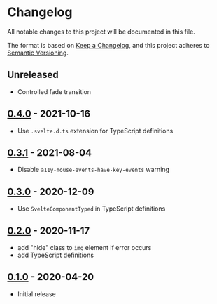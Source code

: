 # Changelog

All notable changes to this project will be documented in this file.

The format is based on [Keep a Changelog](https://keepachangelog.com/en/1.0.0/),
and this project adheres to [Semantic Versioning](https://semver.org/spec/v2.0.0.html).

## Unreleased

- Controlled fade transition

## [0.4.0](https://github.com/metonym/svelte-img/releases/tag/v0.4.0) - 2021-10-16

- Use `.svelte.d.ts` extension for TypeScript definitions

## [0.3.1](https://github.com/metonym/svelte-img/releases/tag/v0.3.1) - 2021-08-04

- Disable `a11y-mouse-events-have-key-events` warning

## [0.3.0](https://github.com/metonym/svelte-img/releases/tag/v0.3.0) - 2020-12-09

- Use `SvelteComponentTyped` in TypeScript definitions

## [0.2.0](https://github.com/metonym/svelte-img/releases/tag/v0.2.0) - 2020-11-17

- add "hide" class to `img` element if error occurs
- add TypeScript definitions

## [0.1.0](https://github.com/metonym/svelte-img/releases/tag/v0.1.0) - 2020-04-20

- Initial release
